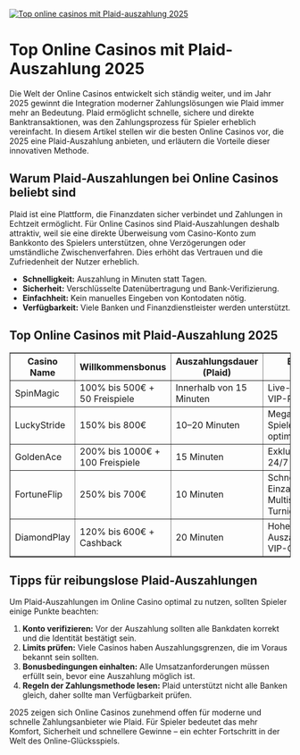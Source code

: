 [![Top online casinos mit Plaid-auszahlung 2025](https://123-caf.pages.dev/gitsignup.png)](https://vrmoo.ru/Bt82HjjY)

<h1>Top Online Casinos mit Plaid-Auszahlung 2025</h1>  <p>Die Welt der Online Casinos entwickelt sich ständig weiter, und im Jahr 2025 gewinnt die Integration moderner Zahlungslösungen wie Plaid immer mehr an Bedeutung. Plaid ermöglicht schnelle, sichere und direkte Banktransaktionen, was den Zahlungsprozess für Spieler erheblich vereinfacht. In diesem Artikel stellen wir die besten Online Casinos vor, die 2025 eine Plaid-Auszahlung anbieten, und erläutern die Vorteile dieser innovativen Methode.</p>  <h2>Warum Plaid-Auszahlungen bei Online Casinos beliebt sind</h2>  <p>Plaid ist eine Plattform, die Finanzdaten sicher verbindet und Zahlungen in Echtzeit ermöglicht. Für Online Casinos sind Plaid-Auszahlungen deshalb attraktiv, weil sie eine direkte Überweisung vom Casino-Konto zum Bankkonto des Spielers unterstützen, ohne Verzögerungen oder umständliche Zwischenverfahren. Dies erhöht das Vertrauen und die Zufriedenheit der Nutzer erheblich.</p>  <ul>   <li><strong>Schnelligkeit:</strong> Auszahlung in Minuten statt Tagen.</li>   <li><strong>Sicherheit:</strong> Verschlüsselte Datenübertragung und Bank-Verifizierung.</li>   <li><strong>Einfachheit:</strong> Kein manuelles Eingeben von Kontodaten nötig.</li>   <li><strong>Verfügbarkeit:</strong> Viele Banken und Finanzdienstleister werden unterstützt.</li> </ul>  <h2>Top Online Casinos mit Plaid-Auszahlung 2025</h2>  <table border="1" cellpadding="8" cellspacing="0">   <thead>     <tr>       <th>Casino Name</th>       <th>Willkommensbonus</th>       <th>Auszahlungsdauer (Plaid)</th>       <th>Besondere Features</th>     </tr>   </thead>   <tbody>     <tr>       <td>SpinMagic</td>       <td>100% bis 500€ + 50 Freispiele</td>       <td>Innerhalb von 15 Minuten</td>       <td>Live-Dealer-Spiele, VIP-Programm</td>     </tr>     <tr>       <td>LuckyStride</td>       <td>150% bis 800€</td>       <td>10–20 Minuten</td>       <td>Mega Jackpot Spiele, Mobile-optimiert</td>     </tr>     <tr>       <td>GoldenAce</td>       <td>200% bis 1000€ + 100 Freispiele</td>       <td>15 Minuten</td>       <td>Exklusive Slots, 24/7 Support</td>     </tr>     <tr>       <td>FortuneFlip</td>       <td>250% bis 700€</td>       <td>10 Minuten</td>       <td>Schnelle Einzahlungen, Multispieler-Turniere</td>     </tr>     <tr>       <td>DiamondPlay</td>       <td>120% bis 600€ + Cashback</td>       <td>20 Minuten</td>       <td>Hohe Auszahlungsquoten, VIP-Club</td>     </tr>   </tbody> </table>  <h2>Tipps für reibungslose Plaid-Auszahlungen</h2>  <p>Um Plaid-Auszahlungen im Online Casino optimal zu nutzen, sollten Spieler einige Punkte beachten:</p>  <ol>   <li><strong>Konto verifizieren:</strong> Vor der Auszahlung sollten alle Bankdaten korrekt und die Identität bestätigt sein.</li>   <li><strong>Limits prüfen:</strong> Viele Casinos haben Auszahlungsgrenzen, die im Voraus bekannt sein sollten.</li>   <li><strong>Bonusbedingungen einhalten:</strong> Alle Umsatzanforderungen müssen erfüllt sein, bevor eine Auszahlung möglich ist.</li>   <li><strong>Regeln der Zahlungsmethode lesen:</strong> Plaid unterstützt nicht alle Banken gleich, daher sollte man Verfügbarkeit prüfen.</li> </ol>  <p>2025 zeigen sich Online Casinos zunehmend offen für moderne und schnelle Zahlungsanbieter wie Plaid. Für Spieler bedeutet das mehr Komfort, Sicherheit und schnellere Gewinne – ein echter Fortschritt in der Welt des Online-Glücksspiels.</p>
